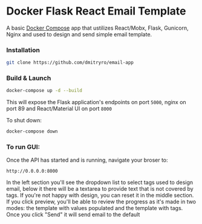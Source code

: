 # Docker Flask React Email Template 

A basic [Docker Compose](https://docs.docker.com/compose/) app that ustilizes React/Mobx, Flask,
Gunicorn, Nginx and used to design and send simple email template.

### Installation

```bash
git clone https://github.com/dmitryro/email-app
```

### Build & Launch

```bash
docker-compose up -d --build
```

This will expose the Flask application's endpoints on port `5000`, nginx on port 89 
and React/Material UI on port `8000`

To shut down:

```bash
docker-compose down
```

### To run GUI:
Once the API has started and is running, navigate your broser to:

```
http://0.0.0.0:8000
```

In the left section you'll see the dropdown list to select tags used
to design email, below it there will be a textarea to provide text that
is not covered by tags.
If you're not happy with design, you can reset it in the middle section.
If you click preview, you'll be able to review the progress as it's made
in two modes: the template with values populated and the template with tags.
Once you click "Send" it will send email to the default 


